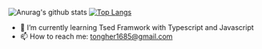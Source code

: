 ![Anurag's github stats](https://github-readme-stats.vercel.app/api?username=jeonjonghyeok&count_private=true&show_icons=true)
[![Top Langs](https://github-readme-stats.vercel.app/api/top-langs/?username=jeonjonghyeok&layout=compact)](https://github.com/anuraghazra/github-readme-stats)

- 🌱 I’m currently learning Tsed Framwork with Typescript and Javascript
- 📫 How to reach me: tongher1685@gmail.com
<!--
- 🔭 I’m currently working on ...
- 👯 I’m looking to collaborate on ...
- 🤔 I’m looking for help with ...
- 💬 Ask me about ...
- 📫 How to reach me: ...
- 😄 Pronouns: ...
- ⚡ Fun fact: ...
-->
